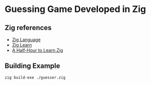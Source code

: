 # Guessing Game Developed in Zig

## Zig references
* [Zig Language](https://ziglang.org/)
* [Zig Learn](https://ziglearn.org/)
* [A Half-Hour to Learn Zig](https://gist.github.com/ityonemo/769532c2017ed9143f3571e5ac104e50)

## Building Example
`zig build-exe ./guesser.zig`

